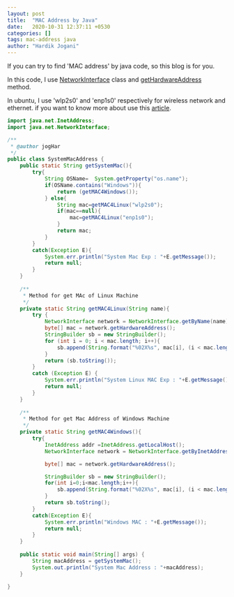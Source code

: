 ```yaml
---
layout: post
title:  "MAC Address by Java"
date:   2020-10-31 12:37:11 +0530
categories: []
tags: mac-address java
author: "Hardik Jogani"
---
```


If you can try to find 'MAC address' by java code, so this blog is for you.

In this code, I use [NetworkInterface](https://docs.oracle.com/javase/7/docs/api/java/net/NetworkInterface.html) class and [getHardwareAddress](https://docs.oracle.com/javase/7/docs/api/java/net/NetworkInterface.html#getHardwareAddress()) method.

In ubuntu, I use 'wlp2s0' and 'enp1s0' respectively for wireless network and ethernet. if you want to know more about use this [article](https://www.freedesktop.org/wiki/Software/systemd/PredictableNetworkInterfaceNames/). 

``` java
import java.net.InetAddress;
import java.net.NetworkInterface;

/**
 * @author jogHar
 */
public class SystemMacAddress {
    public static String getSystemMac(){
        try{
            String OSName=  System.getProperty("os.name");
            if(OSName.contains("Windows")){
                return (getMAC4Windows());
            } else{
                String mac=getMAC4Linux("wlp2s0");
                if(mac==null){
                    mac=getMAC4Linux("enp1s0");
                }	
                return mac;
            }
        }
        catch(Exception E){
            System.err.println("System Mac Exp : "+E.getMessage());
            return null;
        }
    }
    
    /**
     * Method for get MAc of Linux Machine
     */
    private static String getMAC4Linux(String name){
        try {
            NetworkInterface network = NetworkInterface.getByName(name);
            byte[] mac = network.getHardwareAddress();
            StringBuilder sb = new StringBuilder();
            for (int i = 0; i < mac.length; i++){
                sb.append(String.format("%02X%s", mac[i], (i < mac.length - 1) ? "-" : ""));        
            }
            return (sb.toString());
        }
        catch (Exception E) {
            System.err.println("System Linux MAC Exp : "+E.getMessage());
            return null;
        } 
    } 
	
    /**
     * Method for get Mac Address of Windows Machine
     */
    private static String getMAC4Windows(){
        try{
            InetAddress addr =InetAddress.getLocalHost();
            NetworkInterface network = NetworkInterface.getByInetAddress(addr);

            byte[] mac = network.getHardwareAddress();

            StringBuilder sb = new StringBuilder();
            for(int i=0;i<mac.length;i++){
                sb.append(String.format("%02X%s", mac[i], (i < mac.length - 1) ? "-" : ""));		
            }
            return sb.toString();
        }
        catch(Exception E){
            System.err.println("Windows MAC : "+E.getMessage());
            return null;
        }
    }
  
    public static void main(String[] args) {
        String macAddress = getSystemMac();
        System.out.println("System Mac Address : "+macAddress);
    }
    
}
```